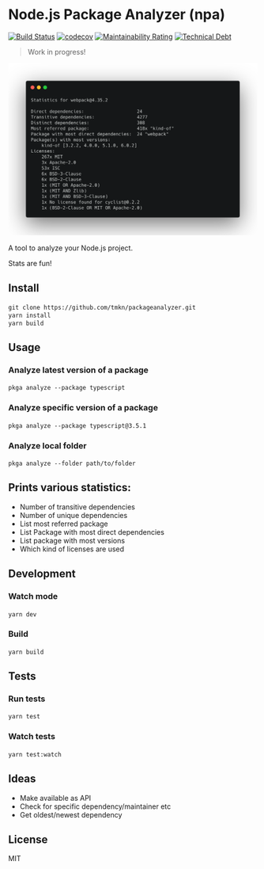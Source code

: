 # Node.js Package Analyzer (npa)
[![Build Status](https://dev.azure.com/tmkndev/packageanalyzer/_apis/build/status/tmkn.packageanalyzer?branchName=master)](https://dev.azure.com/tmkndev/packageanalyzer/_build/latest?definitionId=1&branchName=master)
[![codecov](https://codecov.io/gh/tmkn/packageanalyzer/branch/master/graph/badge.svg)](https://codecov.io/gh/tmkn/packageanalyzer)
[![Maintainability Rating](https://sonarcloud.io/api/project_badges/measure?project=tmkn_packageanalyzer&metric=sqale_rating)](https://sonarcloud.io/dashboard?id=tmkn_packageanalyzer)
[![Technical Debt](https://sonarcloud.io/api/project_badges/measure?project=tmkn_packageanalyzer&metric=sqale_index)](https://sonarcloud.io/dashboard?id=tmkn_packageanalyzer)

> Work in progress!

![App Banner](./banner.png)

A tool to analyze your Node.js project.

Stats are fun!

## Install
```
git clone https://github.com/tmkn/packageanalyzer.git
yarn install
yarn build
```

## Usage
### Analyze latest version of a package
`pkga analyze --package typescript`
### Analyze specific version of a package
`pkga analyze --package typescript@3.5.1`
### Analyze local folder
`pkga analyze --folder path/to/folder`

## Prints various statistics:
* Number of transitive dependencies
* Number of unique dependencies
* List most referred package
* List Package with most direct dependencies
* List package with most versions
* Which kind of licenses are used

## Development
### Watch mode
`yarn dev`
### Build
`yarn build`
## Tests
### Run tests
`yarn test`
### Watch tests
`yarn test:watch`

## Ideas
* Make available as API
* Check for specific dependency/maintainer etc
* Get oldest/newest dependency

## License
MIT